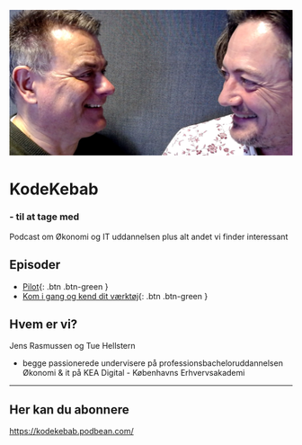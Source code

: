 ![](./image/JT01.png)
# KodeKebab
### - til at tage med
Podcast om Økonomi og IT uddannelsen plus alt andet vi finder interessant

## Episoder
- <span class="fs-1">[Pilot](./pilot/README.md){: .btn .btn-green }</span>
- <span class="fs-1">[Kom i gang og kend dit værktøj](./epsiode_1/README.md){: .btn .btn-green }</span>

## Hvem er vi?
Jens Rasmussen og Tue Hellstern
- begge passionerede undervisere på professionsbacheloruddannelsen Økonomi & it på KEA Digital - Københavns Erhvervsakademi

---
## Her kan du abonnere
https://kodekebab.podbean.com/
